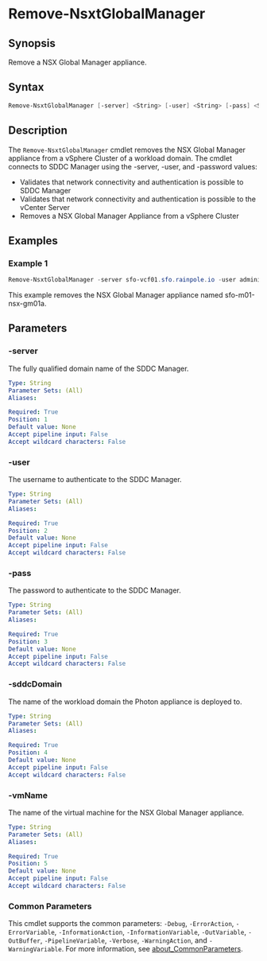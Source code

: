 # Remove-NsxtGlobalManager

## Synopsis

Remove a NSX Global Manager appliance.

## Syntax

```powershell
Remove-NsxtGlobalManager [-server] <String> [-user] <String> [-pass] <String> [-sddcDomain] <String> [-vmName] <String> [<CommonParameters>]
```

## Description

The `Remove-NsxtGlobalManager` cmdlet removes the NSX Global Manager appliance from a vSphere Cluster of a workload domain.
The cmdlet connects to SDDC Manager using the -server, -user, and -password values:

- Validates that network connectivity and authentication is possible to SDDC Manager
- Validates that network connectivity and authentication is possible to the vCenter Server
- Removes a NSX Global Manager Appliance from a vSphere Cluster

## Examples

### Example 1

```powershell
Remove-NsxtGlobalManager -server sfo-vcf01.sfo.rainpole.io -user administrator@vsphere.local -pass VMw@re1! -sddcDomain sfo-m01 -vmName sfo-m01-nsx-gm01a
```

This example removes the NSX Global Manager appliance named sfo-m01-nsx-gm01a.

## Parameters

### -server

The fully qualified domain name of the SDDC Manager.

```yaml
Type: String
Parameter Sets: (All)
Aliases:

Required: True
Position: 1
Default value: None
Accept pipeline input: False
Accept wildcard characters: False
```

### -user

The username to authenticate to the SDDC Manager.

```yaml
Type: String
Parameter Sets: (All)
Aliases:

Required: True
Position: 2
Default value: None
Accept pipeline input: False
Accept wildcard characters: False
```

### -pass

The password to authenticate to the SDDC Manager.

```yaml
Type: String
Parameter Sets: (All)
Aliases:

Required: True
Position: 3
Default value: None
Accept pipeline input: False
Accept wildcard characters: False
```

### -sddcDomain

The name of the workload domain the Photon appliance is deployed to.

```yaml
Type: String
Parameter Sets: (All)
Aliases:

Required: True
Position: 4
Default value: None
Accept pipeline input: False
Accept wildcard characters: False
```

### -vmName

The name of the virtual machine for the NSX Global Manager appliance.

```yaml
Type: String
Parameter Sets: (All)
Aliases:

Required: True
Position: 5
Default value: None
Accept pipeline input: False
Accept wildcard characters: False
```

### Common Parameters

This cmdlet supports the common parameters: `-Debug`, `-ErrorAction`, `-ErrorVariable`, `-InformationAction`, `-InformationVariable`, `-OutVariable`, `-OutBuffer`, `-PipelineVariable`, `-Verbose`, `-WarningAction`, and `-WarningVariable`. For more information, see [about_CommonParameters](http://go.microsoft.com/fwlink/?LinkID=113216).
